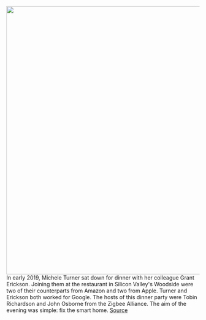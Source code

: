 <img src='https://cdn.vox-cdn.com/thumbor/Jp29TK50mZIRfSr-YD1clKK5a4g=/0x0:2040x1360/1200x675/filters:focal(857x517:1183x843)/cdn.vox-cdn.com/uploads/chorus_image/image/70853703/acastro_220510_STK123_0002.0.jpg' width='700px' /><br/>
In early 2019, Michele Turner sat down for dinner with her colleague Grant Erickson. Joining them at the restaurant in Silicon Valley's Woodside were two of their counterparts from Amazon and two from Apple. Turner and Erickson both worked for Google. The hosts of this dinner party were Tobin Richardson and John Osborne from the Zigbee Alliance. The aim of the evening was simple: fix the smart home.
<a href='https://www.theverge.com/23065031/matter-google-nest-smart-home-michele-turner-interview'> Source <a/>